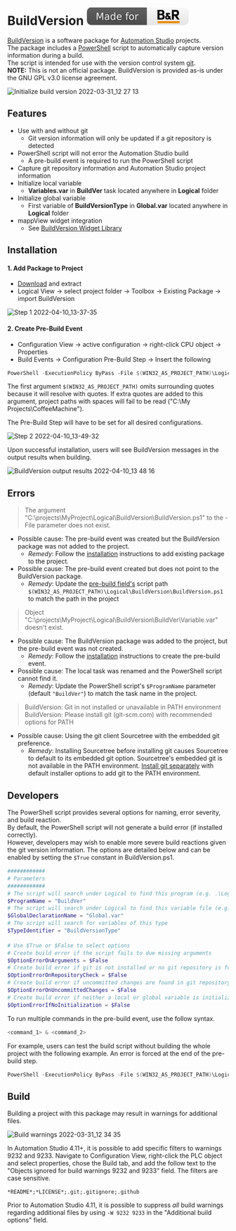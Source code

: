 # BuildVersion [![Made For B&R](https://raw.githubusercontent.com/hilch/BandR-badges/main/Made-For-BrAutomation.svg)](https://www.br-automation.com)

[BuildVersion](https://github.com/br-na-pm/BuildVersion#readme) is a software package for [Automation Studio](https://www.br-automation.com/en/products/software/automation-software/automation-studio/) projects.  
The package includes a [PowerShell](https://learn.microsoft.com/en/powershell/) script to automatically capture version information during a build.  
The script is intended for use with the version control system [git](https://git-scm.com/).  
**NOTE:** This is not an official package. BuildVersion is provided as-is under the GNU GPL v3.0 license agreement.  

![Initialize build version 2022-03-31_12 27 13](https://user-images.githubusercontent.com/33841634/161134786-7ea1422b-55c4-4f49-a427-3e261ded259d.png)

## Features

- Use with and without git
  - Git version information will only be updated if a git repository is detected 
- PowerShell script will not error the Automation Studio build
  - A pre-build event is required to run the PowerShell script
- Capture git repository information and Automation Studio project information
- Initialize local variable
  - **Variables.var** in **BuildVer** task located anywhere in **Logical** folder
- Initialize global variable
  - First variable of **BuildVersionType** in **Global.var** located anywhere in **Logical** folder
- mappView widget integration
  - See [BuildVersion Widget Library](https://github.com/br-na-pm/BuildVersionWidget#readme)

## Installation

#### 1. Add Package to Project

- [Download](https://github.com/br-na-pm/BuildVersion/releases/latest/download/BuildVersion.zip) and extract
- Logical View -> select project folder -> Toolbox -> Existing Package -> import BuildVersion

![Step 1 2022-04-10_13-37-35](https://user-images.githubusercontent.com/33841634/162637472-ddf53ad9-52b9-4f34-935c-5416d5bc9a55.gif)

#### 2. Create Pre-Build Event

- Configuration View -> active configuration -> right-click CPU object -> Properties
- Build Events -> Configuration Pre-Build Step -> Insert the following

```powershell
PowerShell -ExecutionPolicy ByPass -File $(WIN32_AS_PROJECT_PATH)\Logical\BuildVersion\BuildVersion.ps1 $(WIN32_AS_PROJECT_PATH) "$(AS_VERSION)" "$(AS_USER_NAME)" "$(AS_PROJECT_NAME)" "$(AS_CONFIGURATION)" "$(AS_BUILD_MODE)"
```

The first argument `$(WIN32_AS_PROJECT_PATH)` omits surrounding quotes because it will resolve with quotes.  If extra quotes are added to this argument, project paths with spaces will fail to be read ("C:\My Projects\CoffeeMachine").

The Pre-Build Step will have to be set for all desired configurations.

![Step 2 2022-04-10_13-49-32](https://user-images.githubusercontent.com/33841634/162637534-a7b174c9-fff3-4a81-9096-b1335f0e7f23.gif)

Upon successful installation, users will see BuildVersion messages in the output results when building.

![BuildVersion output results 2022-04-10_13 48 16](https://user-images.githubusercontent.com/33841634/162637580-277bd6a0-d40b-4da7-bd82-3082ee8f065e.png)

## Errors

> The argument "C:\projects\MyProject\Logical\BuildVersion\BuildVersion.ps1" to the -File parameter does not exist.

- Possible cause: The pre-build event was created but the BuildVersion package was not added to the project. 
  - *Remedy*: Follow the [installation](#installation) instructions to add existing package to the project.
- Possible cause: The pre-build event created but does not point to the BuildVersion package. 
  - *Remedy*: Update the [pre-build field's](#2-create-pre-build-event) script path `$(WIN32_AS_PROJECT_PATH)\Logical\BuildVersion\BuildVersion.ps1` to match the path in the project

> Object "C:\projects\MyProject\Logical\BuildVersion\BuildVer\Variable.var" doesn't exist.

- Possible cause: The BuildVersion package was added to the project, but the pre-build event was not created.
  - *Remedy*: Follow the [installation](#2-create-pre-build-event) instructions to create the pre-build event.
- Possible cause: The local task was renamed and the PowerShell script cannot find it.
  - *Remedy*: Update the PowerShell script's `$ProgramName` parameter (default `"BuildVer"`) to match the task name in the project.

> BuildVersion: Git in not installed or unavailable in PATH environment  
> BuildVersion: Please install git (git-scm.com) with recommended options for PATH  

- Possible cause: Using the git client Sourcetree with the embedded git preference.
  - *Remedy*: Installing Sourcetree before installing git causes Sourcetree to default to its embedded git option. Sourcetree's embedded git is not available in the PATH environment. [Install git separately](https://git-scm.com/) with default installer options to add git to the PATH environment.

## Developers

The PowerShell script provides several options for naming, error severity, and build reaction.  
By default, the PowerShell script will not generate a build error (if installed correctly).  
However, developers may wish to enable more severe build reactions given the git version information. The options are detailed below and can be enabled by setting the `$True` constant in BuildVersion.ps1.

```powershell
############
# Parameters
############
# The script will search under Logical to find this program (e.g. .\Logical\BuildVersion\BuildVer)
$ProgramName = "BuildVer"
# The script will search under Logical to find this variable file (e.g. .\Logical\Global.var)
$GlobalDeclarationName = "Global.var"
# The script will search for variables of this type
$TypeIdentifier = "BuildVersionType"

# Use $True or $False to select options
# Create build error if the script fails to due missing arguments
$OptionErrorOnArguments = $False
# Create build error if git is not installed or no git repository is found in project root
$OptionErrorOnRepositoryCheck = $False 
# Create build error if uncommitted changes are found in git repository
$OptionErrorOnUncommittedChanges = $False
# Create build error if neither a local or global variable is initialized with version information
$OptionErrorIfNoInitialization = $False
```

To run multiple commands in the pre-build event, use the follow syntax.

```powershell
<command_1> & <command_2>
```

For example, users can test the build script without building the whole project with the following example.  An error is forced at the end of the pre-build step.

```powershell
PowerShell -ExecutionPolicy ByPass -File $(WIN32_AS_PROJECT_PATH)\Logical\BuildVersion\BuildVersion.ps1 $(WIN32_AS_PROJECT_PATH) "$(AS_VERSION)" "$(AS_USER_NAME)" "$(AS_PROJECT_NAME)" "$(AS_CONFIGURATION)" "$(AS_BUILD_MODE)" & exit 1
```

## Build 

Building a project with this package may result in warnings for additional files.  

![Build warnings 2022-03-31_12 34 35](https://user-images.githubusercontent.com/33841634/161134955-5e71050f-bd1b-49cf-b07c-6408ae3c24ca.png)

In Automation Studio 4.11+, it is possible to add specific filters to warnings 9232 and 9233.  Navigate to Configuration View, right-click the PLC object and select properties, chose the Build tab, and add the follow text to the "Objects ignored for build warnings 9232 and 9233" field. The filters are case sensitive.

```
*README*;*LICENSE*;.git;.gitignore;.github
```

Prior to Automation Studio 4.11, it is possible to suppress *all* build warnings regarding additional files by using `-W 9232 9233` in the "Additional build options" field.
